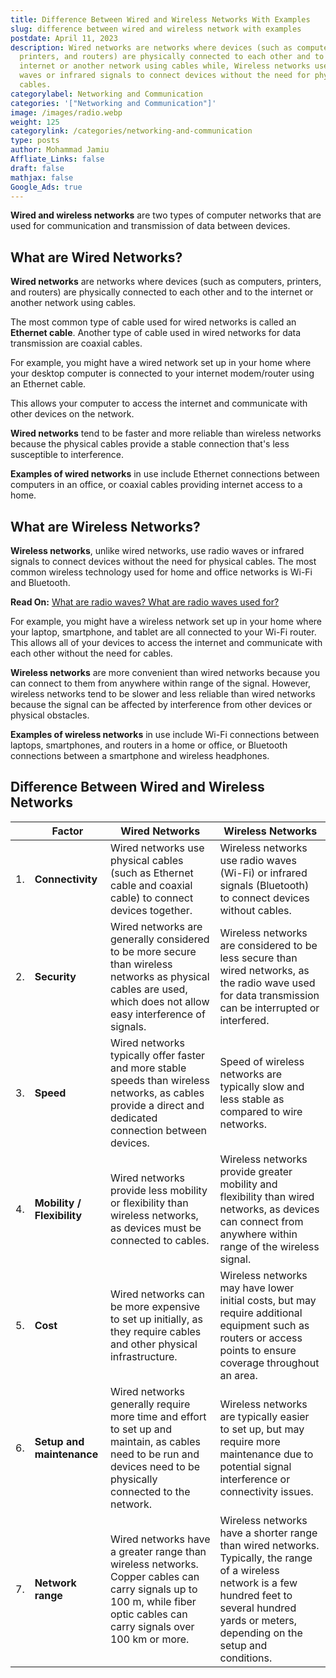 ```yaml
---
title: Difference Between Wired and Wireless Networks With Examples
slug: difference between wired and wireless network with examples
postdate: April 11, 2023
description: Wired networks are networks where devices (such as computers,
  printers, and routers) are physically connected to each other and to the
  internet or another network using cables while, Wireless networks use radio
  waves or infrared signals to connect devices without the need for physical
  cables.
categorylabel: Networking and Communication
categories: '["Networking and Communication"]'
image: /images/radio.webp
weight: 125
categorylink: /categories/networking-and-communication
type: posts
author: Mohammad Jamiu
Affliate_Links: false
draft: false
mathjax: false
Google_Ads: true
---
```


**Wired and wireless networks** are two types of computer networks that are used for communication and transmission of data between devices.

## What are Wired Networks?

**Wired networks** are networks where devices (such as computers, printers, and routers) are physically connected to each other and to the internet or another network using cables.

The most common type of cable used for wired networks is called an **Ethernet cable**. Another type of cable used in wired networks for data transmission are coaxial cables.

For example, you might have a wired network set up in your home where your desktop computer is connected to your internet modem/router using an Ethernet cable.

This allows your computer to access the internet and communicate with other devices on the network.

**Wired networks** tend to be faster and more reliable than wireless networks because the physical cables provide a stable connection that's less susceptible to interference.

**Examples of wired networks** in use include Ethernet connections between computers in an office, or coaxial cables providing internet access to a home.

## What are Wireless Networks?

**Wireless networks**, unlike wired networks, use radio waves or infrared signals to connect devices without the need for physical cables. The most common wireless technology used for home and office networks is Wi-Fi and Bluetooth.

**Read On:** [What are radio waves? What are radio waves used for?](/electronics/what-are-radio-waves-and-what-are-they-used-for/)

For example, you might have a wireless network set up in your home where your laptop, smartphone, and tablet are all connected to your Wi-Fi router. This allows all of your devices to access the internet and communicate with each other without the need for cables.

**Wireless networks** are more convenient than wired networks because you can connect to them from anywhere within range of the signal. However, wireless networks tend to be slower and less reliable than wired networks because the signal can be affected by interference from other devices or physical obstacles.

**Examples of wireless networks** in use include Wi-Fi connections between laptops, smartphones, and routers in a home or office, or Bluetooth connections between a smartphone and wireless headphones.

## Difference Between Wired and Wireless Networks

|     | Factor                     | Wired Networks                                                                                                                                                           | Wireless Networks                                                                                                                                                                                       |
| --- | -------------------------- | ------------------------------------------------------------------------------------------------------------------------------------------------------------------------ | ------------------------------------------------------------------------------------------------------------------------------------------------------------------------------------------------------- |
| 1.  | **Connectivity**           | Wired networks use physical cables (such as Ethernet cable and coaxial cable) to connect devices together.                                                               | Wireless networks use radio waves (Wi-Fi) or infrared signals (Bluetooth) to connect devices without cables.                                                                                            |
| 2.  | **Security**               | Wired networks are generally considered to be more secure than wireless networks as physical cables are used, which does not allow easy interference of signals.         | Wireless networks are considered to be less secure than wired networks, as the radio wave used for data transmission can be interrupted or interfered.                                                  |
| 3.  | **Speed**                  | Wired networks typically offer faster and more stable speeds than wireless networks, as cables provide a direct and dedicated connection between devices.                | Speed of wireless networks are typically slow and less stable as compared to wire networks.                                                                                                             |
| 4.  | **Mobility / Flexibility** | Wired networks provide less mobility or flexibility than wireless networks, as devices must be connected to cables.                                                      | Wireless networks provide greater mobility and flexibility than wired networks, as devices can connect from anywhere within range of the wireless signal.                                               |
| 5.  | **Cost**                   | Wired networks can be more expensive to set up initially, as they require cables and other physical infrastructure.                                                      | Wireless networks may have lower initial costs, but may require additional equipment such as routers or access points to ensure coverage throughout an area.                                            |
| 6.  | **Setup and maintenance**  | Wired networks generally require more time and effort to set up and maintain, as cables need to be run and devices need to be physically connected to the network.       | Wireless networks are typically easier to set up, but may require more maintenance due to potential signal interference or connectivity issues.                                                         |
| 7.  | **Network range**          | Wired networks have a greater range than wireless networks. Copper cables can carry signals up to 100 m, while fiber optic cables can carry signals over 100 km or more. | Wireless networks have a shorter range than wired networks. Typically, the range of a wireless network is a few hundred feet to several hundred yards or meters, depending on the setup and conditions. |
